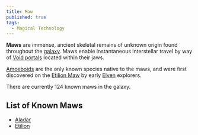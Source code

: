 ```yaml
---
title: Maw
published: true
tags:
  - Magical Technology
---
```


**Maws** are immense, ancient skeletal remains of unknown origin found throughout the [galaxy](/compendium/Milky_Way). Maws enable instantaneous interstellar travel by way of [Void portals](/compendium/Void_portal) located within their jaws.

[Amoeboids](/compendium/Amoeboid) are the only known species native to the maws, and were first discovered on the [Etilion Maw](/compendium/Etilion_Maw) by early [Elven](/compendium/Elf) explorers.

There are currently 124 known maws in the galaxy.

## List of Known Maws

- [Aladar](/compendium/Aladar_Maw)
- [Etilion](/compendium/Etilion_Maw)
